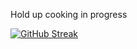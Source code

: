 Hold up cooking in progress

<a href="https://git.io/streak-stats"><img src="https://github-readme-streak-stats.herokuapp.com?user=protonnumber14&theme=radical&hide_border=true&border_radius=5" alt="GitHub Streak" /></a>
<!---
protonumber14/protonumber14 is a ✨ special ✨ repository because its `README.md` (this file) appears on your GitHub profile.
You can click the Preview link to take a look at your changes.
--->
